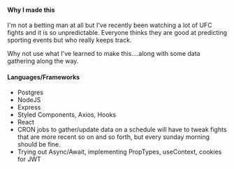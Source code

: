 #### Why I made this
I'm not a betting man at all but I've recently been watching a lot of UFC fights and it is so unpredictable. Everyone thinks they are good at predicting sporting events but who really keeps track.

Why not use what I've learned to make this....along with some data gathering along the way.

#### Languages/Frameworks
* Postgres
* NodeJS
* Express
* Styled Components, Axios, Hooks
* React
* CRON jobs to gather/update data on a schedule will have to tweak fights that are more recent so on and so forth, but every sunday morning should be fine.
* Trying out Async/Await, implementing PropTypes, useContext, cookies for JWT


